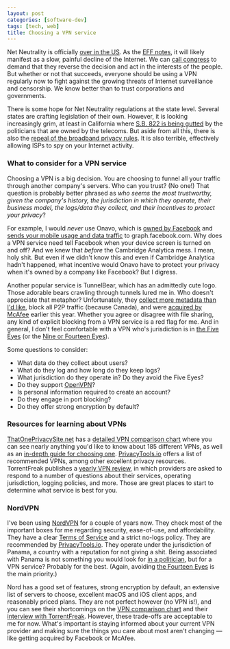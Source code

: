 ```yaml
---
layout: post
categories: [software-dev]
tags: [tech, web]
title: Choosing a VPN service
---
```


Net Neutrality is officially [over in the US](https://www.bbc.com/news/technology-44438812). As the [EFF notes](https://www.eff.org/deeplinks/2018/06/bleak-future-internet-without-net-neutrality-and-what-you-can-do-stop-it), it will likely manifest as a slow, painful decline of the Internet. We can [call congress](https://act.eff.org/action/tell-congress-to-reinstate-the-open-internet-order/) to demand that they reverse the decision and act in the interests of the people. But whether or not that succeeds, everyone should be using a VPN regularly now to fight against the growing threats of Internet surveillance and censorship. We know better than to trust corporations and governments.

<!--excerpt-->

There is some hope for Net Neutrality regulations at the state level. Several states are crafting legislation of their own. However, it is looking increasingly grim, at least in California where [S.B. 822 is being gutted](https://www.eff.org/deeplinks/2018/06/rampant-corruption-assembly-committee-gutted-californias-net-neutrality) by the politicians that are owned by the telecoms. But aside from all this, there is also the [repeal of the broadband privacy rules](https://www.eff.org/deeplinks/2017/05/congress-repealing-our-internet-privacy-rights-meant-congress-repealed-internet). It is also terrible, effectively allowing ISPs to spy on your Internet activity.

### What to consider for a VPN service

Choosing a VPN is a big decision. You are choosing to funnel all your traffic through another company's servers. Who can you trust? (No one!) That question is probably better phrased as *who seems the most trustworthy, given the company's history, the jurisdiction in which they operate, their business model, the logs/data they collect, and their incentives to protect your privacy*?

For example, I would *never* use Onavo, which is [owned by Facebook](https://techcrunch.com/2018/02/12/facebook-starts-pushing-its-data-tracking-onavo-vpn-within-its-main-mobile-app/) and [sends your mobile usage and data traffic](https://mjtsai.com/blog/2018/02/15/facebooks-protect-feature/) to graph.facebook.com. Why does a VPN service need tell Facebook when your device screen is turned on and off? And we knew that *before* the Cambridge Analytica mess. I mean, holy shit. But even if we didn't know this and even if Cambridge Analytica hadn't happened, what incentive would Onavo have to protect your privacy when it's owned by a company like Facebook? But I digress.

Another popular service is TunnelBear, which has an admittedly cute logo. Those adorable bears crawling through tunnels lured me in. Who doesn't appreciate that metaphor? Unfortunately, they [collect more metadata than I'd like](https://www.tunnelbear.com/privacy-policy), block all P2P traffic (because Canada), and were [acquired by McAfee](https://techcrunch.com/2018/03/08/mcafee-acquires-vpn-company-tunnelbear/) earlier this year. Whether you agree or disagree with file sharing, any kind of explicit blocking from a VPN service is a red flag for me. And in general, I don't feel comfortable with a VPN who's jurisdiction is in [the Five Eyes](https://en.wikipedia.org/wiki/Five_Eyes) (or the [Nine or Fourteen Eyes](https://www.privacytools.io/#ukusa)).

Some questions to consider:

- What data do they collect about users?
- What do they log and how long do they keep logs?
- What jurisdiction do they operate in? Do they avoid the Five Eyes?
- Do they support [OpenVPN](https://en.wikipedia.org/wiki/OpenVPN)?
- Is personal information required to create an account?
- Do they engage in port blocking?
- Do they offer strong encryption by default?

### Resources for learning about VPNs

[ThatOnePrivacySite.net](https://thatoneprivacysite.net) has a [detailed VPN comparison chart](https://thatoneprivacysite.net/vpn-comparison-chart/) where you can see nearly anything you'd like to know about 185 different VPNs, as well as an [in-depth guide for choosing one](https://thatoneprivacysite.net/choosing-the-best-vpn-for-you/). [PrivacyTools.io](https://www.privacytools.io) offers a list of recommended VPNs, among other excellent privacy resources. TorrentFreak publishes a [yearly VPN review](https://torrentfreak.com/vpn-services-keep-anonymous-2018/), in which providers are asked to respond to a number of questions about their services, operating jurisdiction, logging policies, and more. Those are great places to start to determine what service is best for you.

### NordVPN

I've been using [NordVPN](https://nordvpn.com) for a couple of years now. They check most of the important boxes for me regarding security, ease-of-use, and affordability. They have a clear [Terms of Service](https://nordvpn.com/terms-of-service/) and a strict no-logs policy. They are recommended by [PrivacyTools.io](https://www.privacytools.io/#vpn). They operate under the jurisdiction of Panama, a country with a reputation for not giving a shit. Being associated with Panama is not something you would look for [in a politician](https://en.wikipedia.org/wiki/List_of_people_named_in_the_Panama_Papers), but for a VPN service? Probably for the best. (Again, avoiding [the Fourteen Eyes](https://www.privacytools.io/#ukusa) is the main priority.)

Nord has a good set of features, strong encryption by default, an extensive list of servers to choose, excellent macOS and iOS client apps, and reasonably priced plans. They are not perfect however (no VPN is!), and you can see their shortcomings on the [VPN comparison chart](https://thatoneprivacysite.net/vpn-comparison-chart/) and their [interview with TorrentFreak](https://torrentfreak.com/vpn-services-keep-anonymous-2018/). However, these trade-offs are acceptable to me for now. What's important is staying informed about your current VPN provider and making sure the things you care about most aren't changing &mdash; like getting acquired by Facebook or McAfee.

